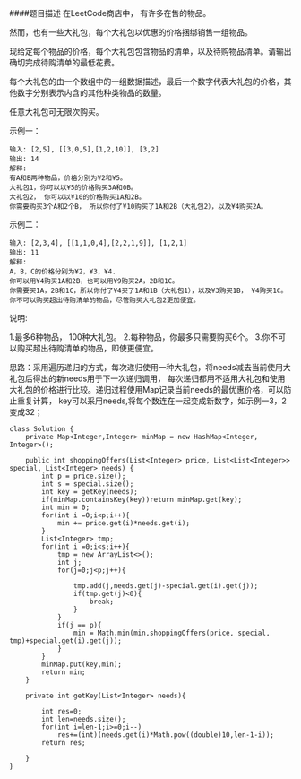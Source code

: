 ####题目描述
在LeetCode商店中， 有许多在售的物品。

然而，也有一些大礼包，每个大礼包以优惠的价格捆绑销售一组物品。

现给定每个物品的价格，每个大礼包包含物品的清单，以及待购物品清单。请输出确切完成待购清单的最低花费。

每个大礼包的由一个数组中的一组数据描述，最后一个数字代表大礼包的价格，其他数字分别表示内含的其他种类物品的数量。

任意大礼包可无限次购买。

示例一：
```$xslt
输入: [2,5], [[3,0,5],[1,2,10]], [3,2]
输出: 14
解释: 
有A和B两种物品，价格分别为¥2和¥5。
大礼包1，你可以以¥5的价格购买3A和0B。
大礼包2， 你可以以¥10的价格购买1A和2B。
你需要购买3个A和2个B， 所以你付了¥10购买了1A和2B（大礼包2），以及¥4购买2A。
```
示例二：
```$xslt
输入: [2,3,4], [[1,1,0,4],[2,2,1,9]], [1,2,1]
输出: 11
解释: 
A，B，C的价格分别为¥2，¥3，¥4.
你可以用¥4购买1A和2B，也可以用¥9购买2A，2B和1C。
你需要买1A，2B和1C，所以你付了¥4买了1A和1B（大礼包1），以及¥3购买1B， ¥4购买1C。
你不可以购买超出待购清单的物品，尽管购买大礼包2更加便宜。
```

说明:

1.最多6种物品， 100种大礼包。
2.每种物品，你最多只需要购买6个。
3.你不可以购买超出待购清单的物品，即使更便宜。

思路：采用遍历递归的方式，每次递归使用一种大礼包，将needs减去当前使用大礼包后得出的新needs用于下一次递归调用，
每次递归都用不适用大礼包和使用大礼包的价格进行比较。递归过程使用Map记录当前needs的最优惠价格，可以防止重复计算，
key可以采用needs,将每个数连在一起变成新数字，如示例一3，2变成32；

```$xslt
class Solution {
    private Map<Integer,Integer> minMap = new HashMap<Integer, Integer>();

    public int shoppingOffers(List<Integer> price, List<List<Integer>> special, List<Integer> needs) {
        int p = price.size();
        int s = special.size();
        int key = getKey(needs);
        if(minMap.containsKey(key))return minMap.get(key);
        int min = 0;
        for(int i =0;i<p;i++){
            min += price.get(i)*needs.get(i);
        }
        List<Integer> tmp;
        for(int i =0;i<s;i++){
            tmp = new ArrayList<>();
            int j;
            for(j=0;j<p;j++){

                tmp.add(j,needs.get(j)-special.get(i).get(j));
                if(tmp.get(j)<0){
                    break;
                }
            }
            if(j == p){
                min = Math.min(min,shoppingOffers(price, special, tmp)+special.get(i).get(j));
            }
        }
        minMap.put(key,min);
        return min;
    }

    private int getKey(List<Integer> needs){

        int res=0;
        int len=needs.size();
        for(int i=len-1;i>=0;i--)
            res+=(int)(needs.get(i)*Math.pow((double)10,len-1-i));
        return res;

    }
}
```
